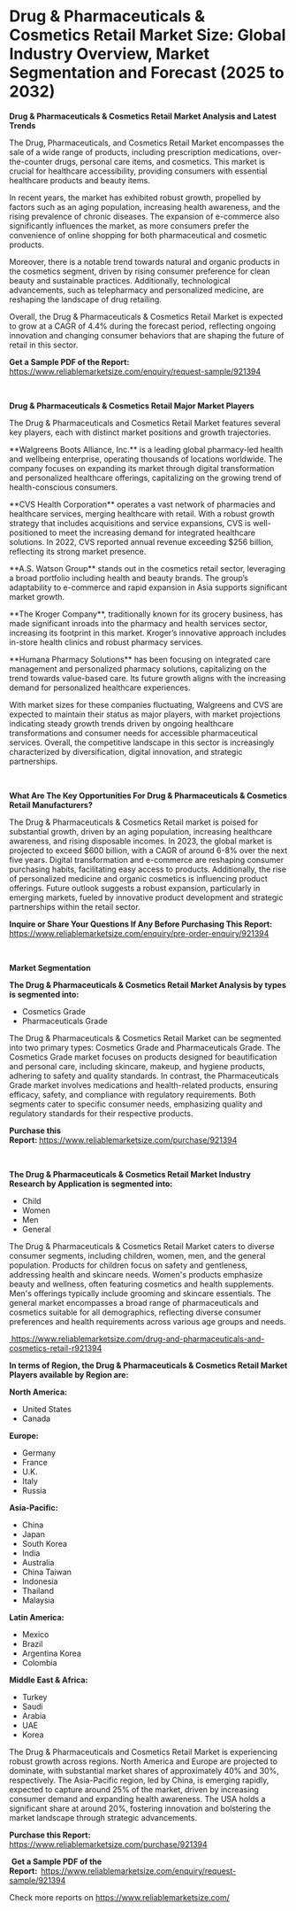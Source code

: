 <p><h1>Drug & Pharmaceuticals & Cosmetics Retail Market Size: Global Industry Overview, Market Segmentation and Forecast (2025 to 2032)</h1></p><p><strong>Drug & Pharmaceuticals & Cosmetics Retail Market Analysis and Latest Trends</strong></p>
<p><p>The Drug, Pharmaceuticals, and Cosmetics Retail Market encompasses the sale of a wide range of products, including prescription medications, over-the-counter drugs, personal care items, and cosmetics. This market is crucial for healthcare accessibility, providing consumers with essential healthcare products and beauty items. </p><p>In recent years, the market has exhibited robust growth, propelled by factors such as an aging population, increasing health awareness, and the rising prevalence of chronic diseases. The expansion of e-commerce also significantly influences the market, as more consumers prefer the convenience of online shopping for both pharmaceutical and cosmetic products. </p><p>Moreover, there is a notable trend towards natural and organic products in the cosmetics segment, driven by rising consumer preference for clean beauty and sustainable practices. Additionally, technological advancements, such as telepharmacy and personalized medicine, are reshaping the landscape of drug retailing. </p><p>Overall, the Drug & Pharmaceuticals & Cosmetics Retail Market is expected to grow at a CAGR of 4.4% during the forecast period, reflecting ongoing innovation and changing consumer behaviors that are shaping the future of retail in this sector.</p></p>
<p><strong>Get a Sample PDF of the Report:&nbsp;</strong> <a href="https://www.reliablemarketsize.com/enquiry/request-sample/921394?utm_campaign=2804&utm_medium=2&utm_source=Github&utm_content=ia&utm_term=11032025&utm_id=drug-pharmaceuticals-cosmetics-retail">https://www.reliablemarketsize.com/enquiry/request-sample/921394</a></p>
<p>&nbsp;</p>
<p><strong>Drug & Pharmaceuticals & Cosmetics Retail Major Market Players</strong></p>
<p><p>The Drug & Pharmaceuticals and Cosmetics Retail Market features several key players, each with distinct market positions and growth trajectories. </p><p>**Walgreens Boots Alliance, Inc.** is a leading global pharmacy-led health and wellbeing enterprise, operating thousands of locations worldwide. The company focuses on expanding its market through digital transformation and personalized healthcare offerings, capitalizing on the growing trend of health-conscious consumers.</p><p>**CVS Health Corporation** operates a vast network of pharmacies and healthcare services, merging healthcare with retail. With a robust growth strategy that includes acquisitions and service expansions, CVS is well-positioned to meet the increasing demand for integrated healthcare solutions. In 2022, CVS reported annual revenue exceeding $256 billion, reflecting its strong market presence.</p><p>**A.S. Watson Group** stands out in the cosmetics retail sector, leveraging a broad portfolio including health and beauty brands. The group’s adaptability to e-commerce and rapid expansion in Asia supports significant market growth. </p><p>**The Kroger Company**, traditionally known for its grocery business, has made significant inroads into the pharmacy and health services sector, increasing its footprint in this market. Kroger’s innovative approach includes in-store health clinics and robust pharmacy services.</p><p>**Humana Pharmacy Solutions** has been focusing on integrated care management and personalized pharmacy solutions, capitalizing on the trend towards value-based care. Its future growth aligns with the increasing demand for personalized healthcare experiences.</p><p>With market sizes for these companies fluctuating, Walgreens and CVS are expected to maintain their status as major players, with market projections indicating steady growth trends driven by ongoing healthcare transformations and consumer needs for accessible pharmaceutical services. Overall, the competitive landscape in this sector is increasingly characterized by diversification, digital innovation, and strategic partnerships.</p></p>
<p>&nbsp;</p>
<p><strong>What Are The Key Opportunities For Drug & Pharmaceuticals & Cosmetics Retail Manufacturers?</strong></p>
<p><p>The Drug & Pharmaceuticals & Cosmetics Retail market is poised for substantial growth, driven by an aging population, increasing healthcare awareness, and rising disposable incomes. In 2023, the global market is projected to exceed $600 billion, with a CAGR of around 6-8% over the next five years. Digital transformation and e-commerce are reshaping consumer purchasing habits, facilitating easy access to products. Additionally, the rise of personalized medicine and organic cosmetics is influencing product offerings. Future outlook suggests a robust expansion, particularly in emerging markets, fueled by innovative product development and strategic partnerships within the retail sector.</p></p>
<p><strong>Inquire or Share Your Questions If Any Before Purchasing This Report:</strong> <a href="https://www.reliablemarketsize.com/enquiry/pre-order-enquiry/921394?utm_campaign=2804&utm_medium=2&utm_source=Github&utm_content=ia&utm_term=11032025&utm_id=drug-pharmaceuticals-cosmetics-retail">https://www.reliablemarketsize.com/enquiry/pre-order-enquiry/921394</a></p>
<p>&nbsp;</p>
<p><strong>Market Segmentation</strong></p>
<p><strong>The Drug & Pharmaceuticals & Cosmetics Retail Market Analysis by types is segmented into:</strong></p>
<p><ul><li>Cosmetics Grade</li><li>Pharmaceuticals Grade</li></ul></p>
<p><p>The Drug & Pharmaceuticals & Cosmetics Retail Market can be segmented into two primary types: Cosmetics Grade and Pharmaceuticals Grade. The Cosmetics Grade market focuses on products designed for beautification and personal care, including skincare, makeup, and hygiene products, adhering to safety and quality standards. In contrast, the Pharmaceuticals Grade market involves medications and health-related products, ensuring efficacy, safety, and compliance with regulatory requirements. Both segments cater to specific consumer needs, emphasizing quality and regulatory standards for their respective products.</p></p>
<p><strong>Purchase this Report:&nbsp;</strong><a href="https://www.reliablemarketsize.com/purchase/921394?utm_campaign=2804&utm_medium=2&utm_source=Github&utm_content=ia&utm_term=11032025&utm_id=drug-pharmaceuticals-cosmetics-retail">https://www.reliablemarketsize.com/purchase/921394</a></p>
<p>&nbsp;</p>
<p><strong>The Drug & Pharmaceuticals & Cosmetics Retail Market Industry Research by Application is segmented into:</strong></p>
<p><ul><li>Child</li><li>Women</li><li>Men</li><li>General</li></ul></p>
<p><p>The Drug & Pharmaceuticals & Cosmetics Retail Market caters to diverse consumer segments, including children, women, men, and the general population. Products for children focus on safety and gentleness, addressing health and skincare needs. Women's products emphasize beauty and wellness, often featuring cosmetics and health supplements. Men's offerings typically include grooming and skincare essentials. The general market encompasses a broad range of pharmaceuticals and cosmetics suitable for all demographics, reflecting diverse consumer preferences and health requirements across various age groups and needs.</p></p>
<p><a href="https://www.reliablemarketsize.com/drug-and-pharmaceuticals-and-cosmetics-retail-r921394?utm_campaign=2804&utm_medium=2&utm_source=Github&utm_content=ia&utm_term=11032025&utm_id=drug-pharmaceuticals-cosmetics-retail">&nbsp;https://www.reliablemarketsize.com/drug-and-pharmaceuticals-and-cosmetics-retail-r921394</a></p>
<p><strong>In terms of Region, the Drug & Pharmaceuticals & Cosmetics Retail Market Players available by Region are:</strong></p>
<p>
    <p> <strong> North America: </strong>
        <ul>
            <li>United States</li>
            <li>Canada</li>
        </ul>
        </p> 
    <p> <strong> Europe: </strong>
        <ul>
            <li>Germany</li>
            <li>France</li>
            <li>U.K.</li>
            <li>Italy</li>
            <li>Russia</li>
        </ul>
        </p> 
    <p> <strong> Asia-Pacific: </strong>
        <ul>
            <li>China</li>
            <li>Japan</li>
            <li>South Korea</li>
            <li>India</li>
            <li>Australia</li>
            <li>China Taiwan</li>
            <li>Indonesia</li>
            <li>Thailand</li>
            <li>Malaysia</li>
        </ul>
        </p> 
    <p> <strong> Latin America: </strong>
        <ul>
            <li>Mexico</li>
            <li>Brazil</li>
            <li>Argentina Korea</li>
            <li>Colombia</li>
        </ul>
        </p> 
    <p> <strong> Middle East & Africa: </strong>
        <ul>
            <li>Turkey</li>
            <li>Saudi</li>
            <li>Arabia</li>
            <li>UAE</li>
            <li>Korea</li>
        </ul>
    </p>
    </p>
<p><p>The Drug & Pharmaceuticals and Cosmetics Retail Market is experiencing robust growth across regions. North America and Europe are projected to dominate, with substantial market shares of approximately 40% and 30%, respectively. The Asia-Pacific region, led by China, is emerging rapidly, expected to capture around 25% of the market, driven by increasing consumer demand and expanding health awareness. The USA holds a significant share at around 20%, fostering innovation and bolstering the market landscape through strategic advancements.</p></p>
<p><strong>Purchase this Report: </strong><a href="https://www.reliablemarketsize.com/purchase/921394?utm_campaign=2804&utm_medium=2&utm_source=Github&utm_content=ia&utm_term=11032025&utm_id=drug-pharmaceuticals-cosmetics-retail">https://www.reliablemarketsize.com/purchase/921394</a></p>
<p>&nbsp;<strong>Get a Sample PDF of the Report:&nbsp;&nbsp;</strong><a href="https://www.reliablemarketsize.com/enquiry/request-sample/921394?utm_campaign=2804&utm_medium=2&utm_source=Github&utm_content=ia&utm_term=11032025&utm_id=drug-pharmaceuticals-cosmetics-retail">https://www.reliablemarketsize.com/enquiry/request-sample/921394</a></p>
<p><strong></strong></p>
<p>Check more reports on <a href="https://www.reliablemarketsize.com/?utm_campaign=2804&utm_medium=2&utm_source=Github&utm_content=ia&utm_term=11032025&utm_id=drug-pharmaceuticals-cosmetics-retail">https://www.reliablemarketsize.com/</a></p>